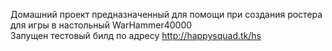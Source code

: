 Домашний проект предназначенный для помощи при создания ростера для игры в настольный WarHammer40000 <br>
Запущен тестовый билд по адресу http://happysquad.tk/hs